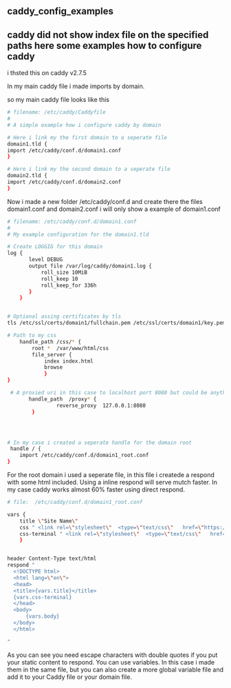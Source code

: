 ## caddy_config_examples
## caddy did not show index file on the specified paths here some examples how to configure caddy


i thsted this on caddy v2.7.5

In my main caddy file i made imports by domain. 

so my main caddy file looks like this


```bash
# filename: /etc/caddy/Caddyfile
#
# A simple example how i configure caddy by domain

# Here i link my the first domain to a seperate file
domain1.tld {
import /etc/caddy/conf.d/domain1.conf
}

# Here i link my the second domain to a seperate file
domain2.tld {
import /etc/caddy/conf.d/domain2.conf
}

```



Now i made a new folder /etc/caddy/conf.d and create there the files domain1.conf and domain2.conf i will only show a example of domain1.conf

```bash
# filename: /etc/caddy/conf.d/domain1.conf
#
# My example configuration for the domain1.tld

# Create LOGGIG for this domain
log {
       level DEBUG
       output file /var/log/caddy/domain1.log {
           roll_size 10MiB
           roll_keep 10
           roll_keep_for 336h
       }
    }


# Optional assing certificates by tls
tls /etc/ssl/certs/domain1/fullchain.pem /etc/ssl/certs/domain1/key.pem

# Path to my css
	handle_path /css/* {
		root *  /var/www/html/css
		file_server {
			index index.html
			browse
			}
}

 # A proxied uri in this case to localhost port 8080 but could be anything
       handle_path  /proxy* {
                reverse_proxy  127.0.0.1:8080
        }




# In my case i created a seperate handle for the domain root 
 handle / {
	import /etc/caddy/conf.d/domain1_root.conf
}

```

For the root domain i used a seperate file, in this file i createde a respond with some html included. Using a inline respond will serve mutch faster. In my case caddy works almost 60% faster using direct respond.
```bash
# file:  /etc/caddy/conf.d/domain1_root.conf

vars {
	title \"Site Name\"
	css " <link rel=\"stylesheet\"  <type=\"text/css\"   href=\"https://tlnd.nl/css/tables.css\" />"
	css-terminal " <link rel=\"stylesheet\"  <type=\"text/css\"   href=\"https://tlnd.nl/css/terminal.css\" />"
	}


header Content-Type text/html
respond "
  <!DOCTYPE html>
  <html lang=\"en\">
  <head>
  <title>{vars.title}</title>
  {vars.css-terminal}
  </head>
  <body>
	  {vars.body}
  </body>
  </html>

"


```
As you can see you need escape characters with double quotes if you put your static content to respond. You can use variables. In this case i made them in the same file, but you can also create a more global variable file and add it to your Caddy file or your domain file. 



